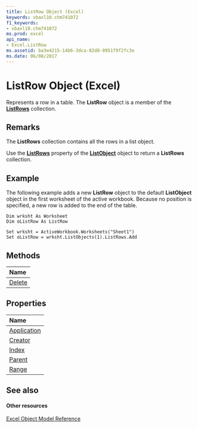 ```yaml
---
title: ListRow Object (Excel)
keywords: vbaxl10.chm741072
f1_keywords:
- vbaxl10.chm741072
ms.prod: excel
api_name:
- Excel.ListRow
ms.assetid: ba3e4215-14b6-3dca-82d0-0951f9f2fc3e
ms.date: 06/08/2017
---
```



# ListRow Object (Excel)

Represents a row in a table. The  **ListRow** object is a member of the **[ListRows](Excel.ListRows.md)** collection.


## Remarks

The  **ListRows** collection contains all the rows in a list object.

Use the  **[ListRows](Excel.ListObject.ListRows.md)** property of the **[ListObject](Excel.ListObject.md)** object to return a **ListRows** collection.


## Example

 The following example adds a new **ListRow** object to the default **ListObject** object in the first worksheet of the active workbook. Because no position is specified, a new row is added to the end of the table.


```
Dim wrksht As Worksheet 
Dim oListRow As ListRow 
 
Set wrksht = ActiveWorkbook.Worksheets("Sheet1") 
Set oListRow = wrksht.ListObjects(1).ListRows.Add 

```


## Methods



|**Name**|
|:-----|
|[Delete](Excel.ListRow.Delete.md)|

## Properties



|**Name**|
|:-----|
|[Application](Excel.ListRow.Application.md)|
|[Creator](Excel.ListRow.Creator.md)|
|[Index](Excel.ListRow.Index.md)|
|[Parent](Excel.ListRow.Parent.md)|
|[Range](Excel.ListRow.Range.md)|

## See also


#### Other resources


[Excel Object Model Reference](http://msdn.microsoft.com/library/11ea8598-8a20-92d5-f98b-0da04263bf2c%28Office.15%29.aspx)
